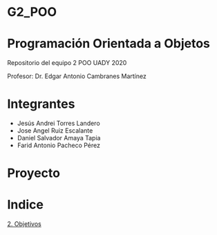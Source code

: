 # G2_POO
# Programación Orientada a Objetos

Repositorio del equipo 2 POO UADY 2020

Profesor: Dr. Edgar Antonio Cambranes Martínez

# Integrantes
* Jesús Andrei Torres Landero
* Jose Angel Ruiz Escalante
* Daniel Salvador Amaya Tapia
* Farid Antonio Pacheco Pérez

# Proyecto

# Indice
[2. Objetivos](https://github.com/AndreiTorres/G2_POO/blob/main/Proyecto%20del%20equipo/Objetivo)
